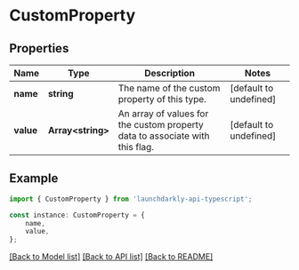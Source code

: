 # CustomProperty


## Properties

Name | Type | Description | Notes
------------ | ------------- | ------------- | -------------
**name** | **string** | The name of the custom property of this type. | [default to undefined]
**value** | **Array&lt;string&gt;** | An array of values for the custom property data to associate with this flag. | [default to undefined]

## Example

```typescript
import { CustomProperty } from 'launchdarkly-api-typescript';

const instance: CustomProperty = {
    name,
    value,
};
```

[[Back to Model list]](../README.md#documentation-for-models) [[Back to API list]](../README.md#documentation-for-api-endpoints) [[Back to README]](../README.md)
